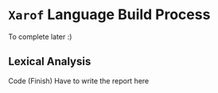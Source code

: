 # `Xarof` Language Build Process

To complete later :) 

## Lexical Analysis
Code (Finish) Have to write the report here